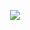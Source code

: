 <p align="center">
  <img src= https://github.com/user-attachments/assets/62577124-f318-499f-8a6b-e8c8f529a7f0>
</p>
